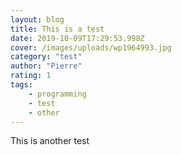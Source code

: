 ```yaml
---
layout: blog
title: This is a test
date: 2019-10-09T17:29:53.998Z
cover: /images/uploads/wp1964993.jpg
category: "test"
author: "Pierre"
rating: 1
tags:
    - programming
    - test
    - other
---
```

This is another test
